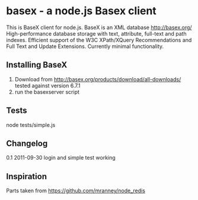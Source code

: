 basex - a node.js Basex client 
===========================

This is BaseX client for node.js. 
BaseX is an XML database http://basex.org/
High-performance database storage with text, attribute, full-text and path indexes.
Efficient support of the W3C XPath/XQuery Recommendations and Full Text and Update Extensions. 
Currently minimal functionality. 

## Installing BaseX
1. Download from http://basex.org/products/download/all-downloads/
tested against version 6.7.1
1. run the basexserver script

## Tests
node tests/simple.js

## Changelog
0.1 2011-09-30 login and simple test working

## Inspiration
Parts taken from https://github.com/mranney/node_redis
